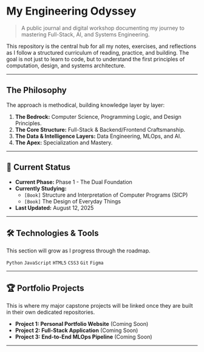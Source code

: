 # My Engineering Odyssey

> A public journal and digital workshop documenting my journey to mastering Full-Stack, AI, and Systems Engineering.

This repository is the central hub for all my notes, exercises, and reflections as I follow a structured curriculum of reading, practice, and building. The goal is not just to learn to code, but to understand the first principles of computation, design, and systems architecture.

---

## The Philosophy

The approach is methodical, building knowledge layer by layer:
1.  **The Bedrock:** Computer Science, Programming Logic, and Design Principles.
2.  **The Core Structure:** Full-Stack & Backend/Frontend Craftsmanship.
3.  **The Data & Intelligence Layers:** Data Engineering, MLOps, and AI.
4.  **The Apex:** Specialization and Mastery.

---

## 🚀 Current Status

* **Current Phase:** Phase 1 - The Dual Foundation
* **Currently Studying:**
    * `[Book]` Structure and Interpretation of Computer Programs (SICP)
    * `[Book]` The Design of Everyday Things
* **Last Updated:** August 12, 2025

---

## 🛠️ Technologies & Tools

This section will grow as I progress through the roadmap.

`Python` `JavaScript` `HTML5` `CSS3` `Git` `Figma`

---

## 🏆 Portfolio Projects

This is where my major capstone projects will be linked once they are built in their own dedicated repositories.

* **Project 1: Personal Portfolio Website** (Coming Soon)
* **Project 2: Full-Stack Application** (Coming Soon)
* **Project 3: End-to-End MLOps Pipeline** (Coming Soon)

---